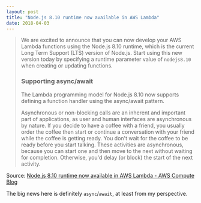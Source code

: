 ```yaml
---
layout: post
title: "Node.js 8.10 runtime now available in AWS Lambda"
date: 2018-04-03
---
```


> We are excited to announce that you can now develop your AWS Lambda functions using the Node.js 8.10 runtime, which is the current Long Term Support (LTS) version of Node.js. Start using this new version today by specifying a runtime parameter value of `nodejs8.10` when creating or updating functions.
>
> ### Supporting async/await
>
> The Lambda programming model for Node.js 8.10 now supports defining a function handler using the async/await pattern.
>
> Asynchronous or non-blocking calls are an inherent and important part of applications, as user and human interfaces are asynchronous by nature. If you decide to have a coffee with a friend, you usually order the coffee then start or continue a conversation with your friend while the coffee is getting ready. You don't wait for the coffee to be ready before you start talking. These activities are asynchronous, because you can start one and then move to the next without waiting for completion. Otherwise, you'd delay (or block) the start of the next activity.

Source: [Node.js 8.10 runtime now available in AWS Lambda - AWS Compute Blog](https://aws.amazon.com/blogs/compute/node-js-8-10-runtime-now-available-in-aws-lambda/)

The big news here is definitely `async`/`await`, at least from my perspective.
